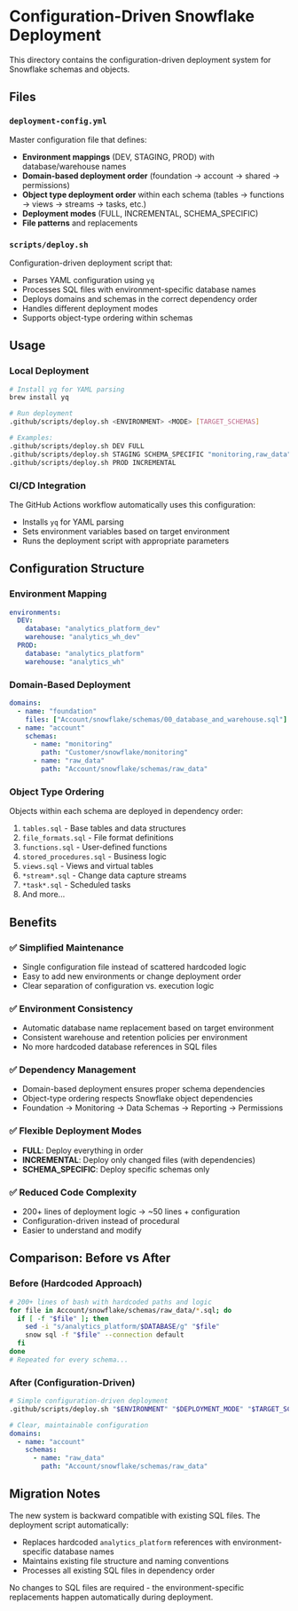 # Configuration-Driven Snowflake Deployment

This directory contains the configuration-driven deployment system for Snowflake schemas and objects.

## Files

### `deployment-config.yml`
Master configuration file that defines:
- **Environment mappings** (DEV, STAGING, PROD) with database/warehouse names
- **Domain-based deployment order** (foundation → account → shared → permissions)  
- **Object type deployment order** within each schema (tables → functions → views → streams → tasks, etc.)
- **Deployment modes** (FULL, INCREMENTAL, SCHEMA_SPECIFIC)
- **File patterns** and replacements

### `scripts/deploy.sh`
Configuration-driven deployment script that:
- Parses YAML configuration using `yq`
- Processes SQL files with environment-specific database names
- Deploys domains and schemas in the correct dependency order
- Handles different deployment modes
- Supports object-type ordering within schemas

## Usage

### Local Deployment
```bash
# Install yq for YAML parsing
brew install yq

# Run deployment
.github/scripts/deploy.sh <ENVIRONMENT> <MODE> [TARGET_SCHEMAS]

# Examples:
.github/scripts/deploy.sh DEV FULL
.github/scripts/deploy.sh STAGING SCHEMA_SPECIFIC "monitoring,raw_data"
.github/scripts/deploy.sh PROD INCREMENTAL
```

### CI/CD Integration
The GitHub Actions workflow automatically uses this configuration:
- Installs `yq` for YAML parsing
- Sets environment variables based on target environment
- Runs the deployment script with appropriate parameters

## Configuration Structure

### Environment Mapping
```yaml
environments:
  DEV:
    database: "analytics_platform_dev"
    warehouse: "analytics_wh_dev"
  PROD:
    database: "analytics_platform"
    warehouse: "analytics_wh"
```

### Domain-Based Deployment
```yaml
domains:
  - name: "foundation"
    files: ["Account/snowflake/schemas/00_database_and_warehouse.sql"]
  - name: "account"
    schemas:
      - name: "monitoring"
        path: "Customer/snowflake/monitoring"
      - name: "raw_data"  
        path: "Account/snowflake/schemas/raw_data"
```

### Object Type Ordering
Objects within each schema are deployed in dependency order:
1. `tables.sql` - Base tables and data structures
2. `file_formats.sql` - File format definitions
3. `functions.sql` - User-defined functions
4. `stored_procedures.sql` - Business logic
5. `views.sql` - Views and virtual tables
6. `*stream*.sql` - Change data capture streams
7. `*task*.sql` - Scheduled tasks
8. And more...

## Benefits

### ✅ **Simplified Maintenance**
- Single configuration file instead of scattered hardcoded logic
- Easy to add new environments or change deployment order
- Clear separation of configuration vs. execution logic

### ✅ **Environment Consistency**
- Automatic database name replacement based on target environment
- Consistent warehouse and retention policies per environment
- No more hardcoded database references in SQL files

### ✅ **Dependency Management**
- Domain-based deployment ensures proper schema dependencies
- Object-type ordering respects Snowflake object dependencies
- Foundation → Monitoring → Data Schemas → Reporting → Permissions

### ✅ **Flexible Deployment Modes**
- **FULL**: Deploy everything in order
- **INCREMENTAL**: Deploy only changed files (with dependencies)
- **SCHEMA_SPECIFIC**: Deploy specific schemas only

### ✅ **Reduced Code Complexity**
- 200+ lines of deployment logic → ~50 lines + configuration
- Configuration-driven instead of procedural
- Easier to understand and modify

## Comparison: Before vs After

### Before (Hardcoded Approach)
```bash
# 200+ lines of bash with hardcoded paths and logic
for file in Account/snowflake/schemas/raw_data/*.sql; do
  if [ -f "$file" ]; then
    sed -i "s/analytics_platform/$DATABASE/g" "$file"
    snow sql -f "$file" --connection default
  fi
done
# Repeated for every schema...
```

### After (Configuration-Driven)
```bash
# Simple configuration-driven deployment
.github/scripts/deploy.sh "$ENVIRONMENT" "$DEPLOYMENT_MODE" "$TARGET_SCHEMAS"
```

```yaml
# Clear, maintainable configuration
domains:
  - name: "account"
    schemas:
      - name: "raw_data"
        path: "Account/snowflake/schemas/raw_data"
```

## Migration Notes

The new system is backward compatible with existing SQL files. The deployment script automatically:
- Replaces hardcoded `analytics_platform` references with environment-specific database names
- Maintains existing file structure and naming conventions
- Processes all existing SQL files in dependency order

No changes to SQL files are required - the environment-specific replacements happen automatically during deployment.